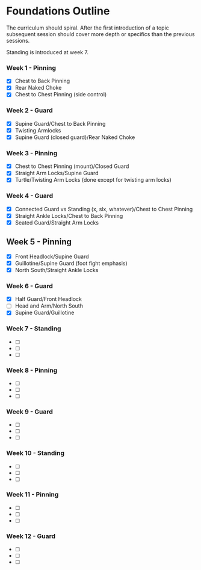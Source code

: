 # Foundations Outline

The curriculum should spiral. After the first introduction of a topic subsequent session should cover more depth or specifics than the previous sessions. 

Standing is introduced at week 7. 

### Week 1 - Pinning
- [x] Chest to Back Pinning
- [x] Rear Naked Choke
- [x] Chest to Chest Pinning (side control)

### Week 2 - Guard
- [x] Supine Guard/Chest to Back Pinning
- [x] Twisting Armlocks
- [x] Supine Guard (closed guard)/Rear Naked Choke

### Week 3 - Pinning
- [x] Chest to Chest Pinning (mount)/Closed Guard
- [x] Straight Arm Locks/Supine Guard
- [x] Turtle/Twisting Arm Locks (done except for twisting arm locks)

### Week 4 - Guard
- [x] Connected Guard vs Standing (x, slx, whatever)/Chest to Chest Pinning
- [x] Straight Ankle Locks/Chest to Back Pinning
- [x] Seated Guard/Straight Arm Locks

## Week 5 - Pinning
- [x] Front Headlock/Supine Guard
- [x] Guillotine/Supine Guard (foot fight emphasis)
- [x] North South/Straight Ankle Locks

### Week 6 - Guard
- [x] Half Guard/Front Headlock
- [ ] Head and Arm/North South
- [x] Supine Guard/Guillotine

### Week 7 - Standing
- [ ] 
- [ ]  
- [ ]  

### Week 8 - Pinning
- [ ] 
- [ ]  
- [ ]  

### Week 9 - Guard 
- [ ] 
- [ ]  
- [ ]  

### Week 10 - Standing
- [ ] 
- [ ]  
- [ ]  

### Week 11 - Pinning
- [ ] 
- [ ]  
- [ ]  

### Week 12 - Guard
- [ ] 
- [ ]  
- [ ]  